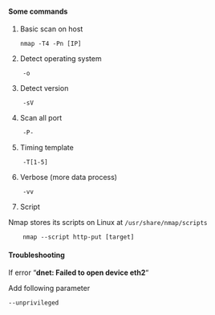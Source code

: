 


#### Some commands


1. Basic scan on host

	```
	nmap -T4 -Pn [IP]
	```


2. Detect operating system


```
	-o
```

3. Detect version 

```
	-sV
```

4. Scan all port

```
	-P-
```

5. Timing template

```
	-T[1-5]
```

6. Verbose (more data process)


```
	-vv
```


7. Script

Nmap stores its scripts on Linux at `/usr/share/nmap/scripts`


```
	nmap --script http-put [target]
```


#### Troubleshooting

If error “**dnet: Failed to open device eth2**“

Add following parameter

```
--unprivileged
```

